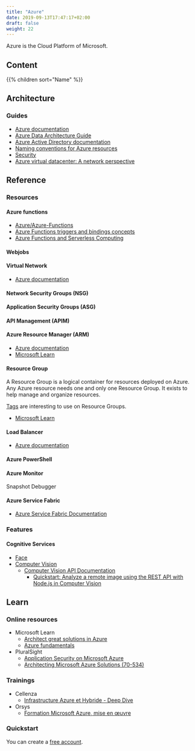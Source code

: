 ```yaml
---
title: "Azure"
date: 2019-09-13T17:47:17+02:00
draft: false
weight: 22
---
```


Azure is the Cloud Platform of Microsoft.

## Content

{{% children sort="Name" %}}

## Architecture

### Guides

- [Azure documentation](https://docs.microsoft.com/en-us/azure/)
- [Azure Data Architecture Guide](https://docs.microsoft.com/en-us/azure/architecture/data-guide/)
- [Azure Active Directory documentation](https://docs.microsoft.com/en-us/azure/active-directory/)
- [Naming conventions for Azure resources](https://docs.microsoft.com/en-us/azure/architecture/best-practices/naming-conventions)
- [Security](https://docs.microsoft.com/en-us/azure/security/)
- [Azure virtual datacenter: A network perspective](https://docs.microsoft.com/en-us/azure/architecture/vdc/networking-virtual-datacenter)

## Reference

### Resources

#### Azure functions

- [Azure/Azure-Functions](https://github.com/Azure/Azure-Functions/blob/master/readme.md)
- [Azure Functions triggers and bindings concepts](https://docs.microsoft.com/en-us/azure/azure-functions/functions-triggers-bindings)
- [Azure Functions and Serverless Computing](https://blogs.msdn.microsoft.com/azuredev/2018/08/29/azure-functions-and-serverless-computing/)

#### Webjobs

#### Virtual Network

- [Azure documentation](https://docs.microsoft.com/en-us/azure/virtual-network/virtual-networks-overview)

#### Network Security Groups (NSG)

#### Application Security Groups (ASG)

#### API Management (APIM)

#### Azure Resource Manager (ARM)

- [Azure documentation](https://docs.microsoft.com/en-us/azure/azure-resource-manager/)
- [Microsoft Learn](https://docs.microsoft.com/en-us/learn/modules/control-and-organize-with-azure-resource-manager/)

#### Resource Group

A Resource Group is a logical container for resources deployed on Azure. Any Azure resource needs one and only one Resource Group. It exists to help manage and organize resources.

[Tags](https://docs.microsoft.com/en-us/azure/azure-resource-manager/resource-group-using-tags) are interesting to use on Resource Groups.

- [Microsoft Learn](https://docs.microsoft.com/en-us/learn/modules/control-and-organize-with-azure-resource-manager/)

#### Load Balancer

- [Azure documentation](https://docs.microsoft.com/en-us/azure/load-balancer/)

#### Azure PowerShell

#### Azure Monitor

Snapshot Debugger

#### Azure Service Fabric

- [Azure Service Fabric Documentation](https://docs.microsoft.com/en-us/azure/service-fabric/)

### Features

#### Cognitive Services

- [Face](https://azure.microsoft.com/en-us/services/cognitive-services/face/)
- [Computer Vision](https://azure.microsoft.com/en-us/services/cognitive-services/computer-vision/)
  - [Computer Vision API Documentation](https://docs.microsoft.com/en-us/azure/cognitive-services/computer-vision/)
    - [Quickstart: Analyze a remote image using the REST API with Node.js in Computer Vision](https://docs.microsoft.com/en-us/azure/cognitive-services/computer-vision/QuickStarts/node-analyze)

## Learn

### Online resources

- Microsoft Learn
  - [Architect great solutions in Azure](https://docs.microsoft.com/en-us/learn/paths/architect-great-solutions-in-azure/)
  - [Azure fundamentals](https://docs.microsoft.com/en-us/learn/paths/azure-fundamentals/)
- PluralSight
  - [Application Security on Microsoft Azure](https://app.pluralsight.com/paths/skill/application-security-on-microsoft-azure)
  - [Architecting Microsoft Azure Solutions (70-534)](https://app.pluralsight.com/paths/certificate/azure-solutions-70-534)

### Trainings

- Cellenza
  - [Infrastructure Azure et Hybride - Deep Dive](https://training.cellenza.com/formations-azure/infrastructure-azure-et-hybride-deep-dive/)
- Orsys
  - [Formation Microsoft Azure, mise en œuvre](https://www.orsys.fr/formation-microsoft-azure.html)

### Quickstart

You can create a [free account](https://azure.microsoft.com/en-us/free/).
